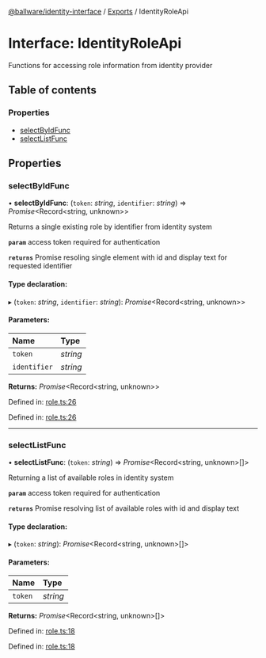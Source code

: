 [@ballware/identity-interface](../README.md) / [Exports](../modules.md) / IdentityRoleApi

# Interface: IdentityRoleApi

Functions for accessing role information from identity provider

## Table of contents

### Properties

- [selectByIdFunc](identityroleapi.md#selectbyidfunc)
- [selectListFunc](identityroleapi.md#selectlistfunc)

## Properties

### selectByIdFunc

• **selectByIdFunc**: (`token`: *string*, `identifier`: *string*) => *Promise*<Record<string, unknown\>\>

Returns a single existing role by identifier from identity system

**`param`** access token required for authentication

**`returns`** Promise resoling single element with id and display text for requested identifier

#### Type declaration:

▸ (`token`: *string*, `identifier`: *string*): *Promise*<Record<string, unknown\>\>

#### Parameters:

Name | Type |
:------ | :------ |
`token` | *string* |
`identifier` | *string* |

**Returns:** *Promise*<Record<string, unknown\>\>

Defined in: [role.ts:26](https://github.com/ballware/ballware-client/blob/88ab695/packages/identity-interface/src/role.ts#L26)

Defined in: [role.ts:26](https://github.com/ballware/ballware-client/blob/88ab695/packages/identity-interface/src/role.ts#L26)

___

### selectListFunc

• **selectListFunc**: (`token`: *string*) => *Promise*<Record<string, unknown\>[]\>

Returning a list of available roles in identity system

**`param`** access token required for authentication

**`returns`** Promise resolving list of available roles with id and display text

#### Type declaration:

▸ (`token`: *string*): *Promise*<Record<string, unknown\>[]\>

#### Parameters:

Name | Type |
:------ | :------ |
`token` | *string* |

**Returns:** *Promise*<Record<string, unknown\>[]\>

Defined in: [role.ts:18](https://github.com/ballware/ballware-client/blob/88ab695/packages/identity-interface/src/role.ts#L18)

Defined in: [role.ts:18](https://github.com/ballware/ballware-client/blob/88ab695/packages/identity-interface/src/role.ts#L18)

